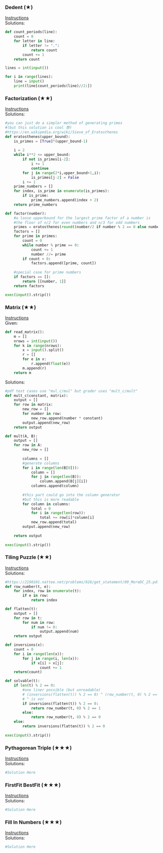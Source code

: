 ### Dedent (★)

[Instructions](https://github.com/isechula/2190101-comprog-grader/blob/main/pdfs/09_NestedLoop/09_NestedLoop_​11.pdf)\
Solutions:

```python
def count_periods(line):
    count = 0
    for letter in line:
        if letter != ".":
            return count
        count += 1
    return count

lines = int(input())

for i in range(lines):
    line = input()
    print(line[count_periods(line)//2:])
```

### Factorization (★★)

[Instructions](https://github.com/isechula/2190101-comprog-grader/blob/main/pdfs/09_NestedLoop/09_NestedLoop_​21.pdf)\
Solutions:

```python
#you can just do a simpler method of generating primes
#(but this solution is cool 😎)
#https://en.wikipedia.org/wiki/Sieve_of_Eratosthenes
def eratosthenes(upper_bound):
    is_primes = [True]*(upper_bound-1)
    
    i = 2
    while i**2 <= upper_bound:
        if not is_primes[i-2]:
            i += 1
            continue
        for j in range(2*i,upper_bound+1,i):
            is_primes[j-2] = False
        i += 1
    prime_numbers = []
    for index, is_prime in enumerate(is_primes):
        if is_prime:
            prime_numbers.append(index + 2)
    return prime_numbers

def factor(number):
    #a loose upperbound for the largest prime factor of a number is
    #the floor of n/2 for even numbers and n/3 for odd numbers
    primes = eratosthenes(round((number/2 if number % 2 == 0 else number/3) - .5))
    factors = []
    for prime in primes:
        count = 0
        while number % prime == 0:
            count += 1
            number //= prime
        if count > 0:
            factors.append([prime, count])
    
    #special case for prime numbers
    if factors == []:
        return [[number, 1]]
    return factors

exec(input().strip())
```

### Matrix (★★)

[Instructions](https://github.com/isechula/2190101-comprog-grader/blob/main/pdfs/09_NestedList/09_NestedList_​22.pdf)\
Given:
```python
def read_matrix():
    m = []
    nrows = int(input())
    for k in range(nrows):
        x = input().split()
        r = []
        for e in x:
            r.append(float(e))
        m.append(r)
    return m
```

Solutions:

```python
#pdf test cases use "mul_c/mul" but grader uses "mult_c/mult"
def mult_c(constant, matrix):
    output = []
    for row in matrix:
        new_row = []
        for number in row:
            new_row.append(number * constant)
        output.append(new_row)
    return output

def mult(A, B):
    output = []
    for row in A:
        new_row = []
        
        columns = []
        #generate columns
        for i in range(len(B[0])):
            column = []
            for j in range(len(B)):
                column.append(B[j][i])
            columns.append(column)
        
        #this part could go into the column generator
        #but this is more readable
        for column in columns:
            total = 0
            for i in range(len(row)):
                total += row[i]*column[i]
            new_row.append(total)
        output.append(new_row)
            
    return output
            
exec(input().strip())
```

### Tiling Puzzle (★★)

[Instructions](https://github.com/isechula/2190101-comprog-grader/blob/main/pdfs/09_NestedList/09_NestedList_​25.pdf)\
Solutions:

```python
#https://2190101.nattee.net/problems/926/get_statement/09_MoreDC_25.pdf
def row_number(t, e):
    for index, row in enumerate(t):
        if e in row:
            return index

def flatten(t):
    output = []
    for row in t:
        for num in row:
            if num != 0:
                output.append(num)
    return output

def inversions(x):
    count = 0
    for i in range(len(x)):
        for j in range(i, len(x)):
            if x[i] > x[j]:
                count += 1
    return(count)

def solvable(t):
    if len(t) % 2 == 0:
        #one liner possible (but unreadable)
        # (inversions(flatten(t)) % 2 == 0) ^ (row_number(t, 0) % 2 == 0)
        # ^ is xor
        if inversions(flatten(t)) % 2 == 0:
            return row_number(t, 0) % 2 == 1
        else:
            return row_number(t, 0) % 2 == 0
    else:
        return inversions(flatten(t)) % 2 == 0
        
exec(input().strip())

```

### Pythagorean Triple (★★★)

[Instructions](https://github.com/isechula/2190101-comprog-grader/blob/main/pdfs/09_NestedLoop/09_NestedLoop_​31.pdf)\
Solutions:

```python
#Solution Here
```

### FirstFit BestFit (★★★)

[Instructions](https://github.com/isechula/2190101-comprog-grader/blob/main/pdfs/09_NestedList/09_NestedList_​32.pdf)\
Solutions:

```python
#Solution Here
```

### Fill In Numbers (★★★)

[Instructions](https://github.com/isechula/2190101-comprog-grader/blob/main/pdfs/09_NestedList/09_NestedList_​34.pdf)\
Solutions:

```python
#Solution Here
```

